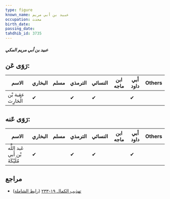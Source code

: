 ```yaml
---
type: figure
known_name: عبيد بن أبي مريم
occupation: محدث
birth_date:
passing_date:
tahdhib_id: 3735
---
```

##### عبيد بن أبي مريم المكي

## رَوَى عَن:
| الاسم              | البخاري | مسلم | الترمذي | النسائي | ابن ماجه | أبي داود | Others |
| ------------------ | ------- | ---- | ------- | ------- | -------- | -------- | ------ |
| عقبة بْن الْحَارِث | ✔       |      | ✔       | ✔       |          | ✔        |        |
## رَوَى عَنه:
| الاسم                           | البخاري | مسلم | الترمذي | النسائي | ابن ماجه | أبي داود | Others |
| ------------------------------- | ------- | ---- | ------- | ------- | -------- | -------- | ------ |
| عَبد اللَّه بْن أَبي مُلَيْكَةَ | ✔       |      | ✔       | ✔       |          | ✔        |        |
## مراجع
- [تهذيب الكمال ١٩-٢٣٣](obsidian://open?vault=Tahdhib-al-Kamal&file=Figures/٣٧٣٥-عبيد%20بن%20أبي%20مريم%20المكي) ([رابط الشاملة](https://shamela.ws/book/3722/9807))